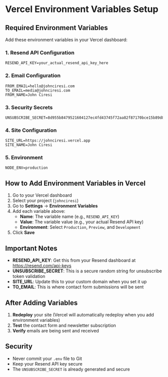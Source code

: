 # Vercel Environment Variables Setup

## Required Environment Variables

Add these environment variables in your Vercel dashboard:

### 1. Resend API Configuration
```
RESEND_API_KEY=your_actual_resend_api_key_here
```

### 2. Email Configuration
```
FROM_EMAIL=hello@johnciresi.com
TO_EMAIL=media@johnciresi.com
FROM_NAME=John Ciresi
```

### 3. Security Secrets
```
UNSUBSCRIBE_SECRET=8d955b8479521604127ec4fd43745f72aa82f87170bce15b89d8b86f51fc661e
```

### 4. Site Configuration
```
SITE_URL=https://johnciresi.vercel.app
SITE_NAME=John Ciresi
```

### 5. Environment
```
NODE_ENV=production
```

## How to Add Environment Variables in Vercel

1. Go to your Vercel dashboard
2. Select your project (`johnciresi`)
3. Go to **Settings** → **Environment Variables**
4. Add each variable above:
   - **Name**: The variable name (e.g., `RESEND_API_KEY`)
   - **Value**: The variable value (e.g., your actual Resend API key)
   - **Environment**: Select `Production`, `Preview`, and `Development`
5. Click **Save**

## Important Notes

- **RESEND_API_KEY**: Get this from your Resend dashboard at https://resend.com/api-keys
- **UNSUBSCRIBE_SECRET**: This is a secure random string for unsubscribe token validation
- **SITE_URL**: Update this to your custom domain when you set it up
- **TO_EMAIL**: This is where contact form submissions will be sent

## After Adding Variables

1. **Redeploy** your site (Vercel will automatically redeploy when you add environment variables)
2. **Test** the contact form and newsletter subscription
3. **Verify** emails are being sent and received

## Security

- Never commit your `.env` file to Git
- Keep your Resend API key secure
- The `UNSUBSCRIBE_SECRET` is already generated and secure
